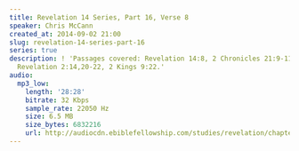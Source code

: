 ```yaml
---
title: Revelation 14 Series, Part 16, Verse 8
speaker: Chris McCann
created_at: 2014-09-02 21:00
slug: revelation-14-series-part-16
series: true
description: ! 'Passages covered: Revelation 14:8, 2 Chronicles 21:9-11, Ezekiel 16:15-17,26-29,
  Revelation 2:14,20-22, 2 Kings 9:22.'
audio:
  mp3_low:
    length: '28:28'
    bitrate: 32 Kbps
    sample_rate: 22050 Hz
    size: 6.5 MB
    size_bytes: 6832216
    url: http://audiocdn.ebiblefellowship.com/studies/revelation/chapter-14/2014.09.02_McCann_-_Revelation_14_Series_Part_16.mp3
---
```

